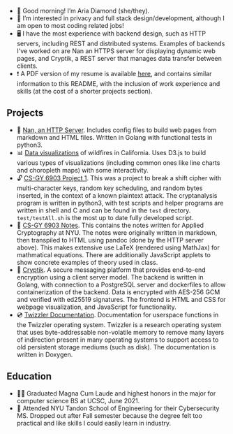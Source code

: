 - 👋 Good morning! I’m Aria Diamond (she/they).
- 👀 I’m interested in privacy and full stack design/development, although I am open to most
     coding related jobs!
- 🖥 I have the most experience with backend design, such as HTTP servers, including REST and
     distributed systems. Examples of backends I've worked on are Nan an HTTPS server for displaying
     dynamic web pages, and Cryptik, a REST server that manages data transfer between clients.
- ❗️ A PDF version of my resume is available [here](Resume.pdf), and contains similar information to
     this README, with the inclusion of work experience and skills (at the cost of a shorter
     projects section).

## Projects
- 🐐 [Nan, an HTTP Server](https://github.com/ariadiamond/Nan-http). Includes config files to build
     web pages from markdown and HTML files. Written in Golang with functional tests in python3.
- 📊 [Data visualizations](https://observablehq.com/@ariadiamond/wildfires-interdependence-of-humans-and-nature)
     of wildfires in California. Uses D3.js to build various types of visualizations (including
     common ones like line charts and choropleth maps) with some interactivity.
- 🔓 [CS-GY 6903 Project 1](https://github.com/ariadiamond/cs6813_project1). This was a project to
     break a shift cipher with multi-character keys, random key scheduling, and random bytes
     inserted, in the context of a known plaintext attack. The cryptanalysis program is written in
     python3, with test scripts and helper programs are written in shell and C and can be found in
     the `test` directory. `test/testAll.sh` is the most up to date fully developed script. 
- 📝 [CS-GY 6903 Notes](https://github.com/ariadiamond/cs6813_project1/tree/ariaNote/AriaNote). This
     contains the notes written for Applied Cryptography at NYU. The notes were originally written
     in markdown, then transpiled to HTML using pandoc (done by the HTTP server above). This makes
     extensive use LaTeX (rendered using MathJax) for mathmatical equations. There are additionally
     JavaScript applets to show concrete examples of theory used in class.
- 🔏 [Cryptik](https://github.com/ariadiamond/cs6903_project2). A secure messaging platform that
     provides end-to-end encryption using a client server model. The backend is written in Golang,
     with connection to a PostgreSQL server and dockerfiles to allow containerization of the
     backend. Data is encrypted with AES-256 GCM and verified with ed25519 signatures. The frontend
     is HTML and CSS for webpage visualization, and JavaScript for functionality.
- 💿 [Twizzler Documentation](https://github.com/ariadiamond/twizzler/tree/api-update).
     Documentation for userspace functions in the Twizzler operating system. Twizzler is a research
     operating system that uses byte-addressable non-volatile memory to remove many layers of
     indirection present in many operating systems to support access to old persistent storage
     mediums (such as disk). The documentation is written in Doxygen.

## Education
- 👩‍🎓 Graduated Magna Cum Laude and highest honors in the major for computer science BS at UCSC, June
     2021.
- 💜 Attended NYU Tandon School of Engineering for their Cybersecurity MS. Dropped out after Fall
     semester because the degree felt too practical and like skills I could easily learn in
     industry.

<!---
ariadiamond/ariadiamond is a ✨ special ✨ repository because its `README.md` (this file) appears on your GitHub profile.
You can click the Preview link to take a look at your changes.
--->
